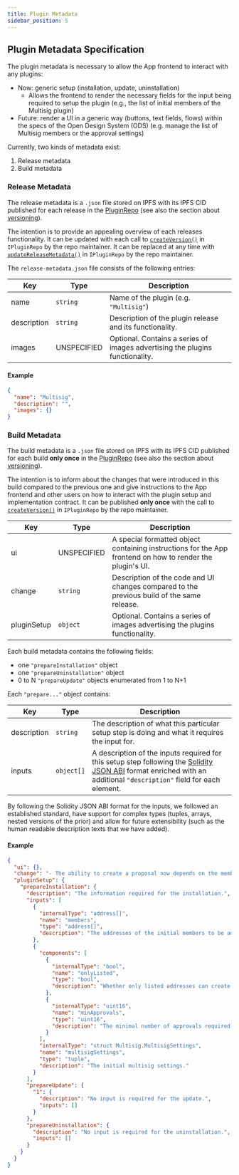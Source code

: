```yaml
---
title: Plugin Metadata
sidebar_position: 5
---
```


## Plugin Metadata Specification

The plugin metadata is necessary to allow the App frontend to interact with any plugins:

- Now: generic setup (installation, update, uninstallation)
  - Allows the frontend to render the necessary fields for the input being required to setup the plugin (e.g., the list of initial members of the Multisig plugin)
- Future: render a UI in a generic way (buttons, text fields, flows) within the specs of the Open Design System (ODS) (e.g. manage the list of Multisig members or the approval settings)

Currently, two kinds of metadata exist:

1. Release metadata
2. Build metadata

### Release Metadata

The release metadata is a `.json` file stored on IPFS with its IPFS CID published for each release in the [PluginRepo](../../../01-how-it-works/02-framework/02-plugin-management/01-plugin-repo/index.md) (see also the section about [versioning](../07-publication/01-versioning.md#)).

The intention is to provide an appealing overview of each releases functionality.
It can be updated with each call to [`createVersion()`](../../../03-reference-guide/framework/plugin/repo/IPluginRepo.md#external-function-createversion) in `IPluginRepo` by the repo maintainer.
It can be replaced at any time with [`updateReleaseMetadata()`](../../../03-reference-guide/framework/plugin/repo/IPluginRepo.md#external-function-updatereleasemetadata) in `IPluginRepo` by the repo maintainer.

The `release-metadata.json` file consists of the following entries:

| Key         | Type        | Description                                                                  |
| ----------- | ----------- | ---------------------------------------------------------------------------- |
| name        | `string`    | Name of the plugin (e.g. `"Multisig"`)                                       |
| description | `string`    | Description of the plugin release and its functionality.                     |
| images      | UNSPECIFIED | Optional. Contains a series of images advertising the plugins functionality. |

#### Example

```json
{
  "name": "Multisig",
  "description": "",
  "images": {}
}
```

### Build Metadata

The build metadata is a `.json` file stored on IPFS with its IPFS CID published for each build **only once** in the [PluginRepo](../../../01-how-it-works/02-framework/02-plugin-management/01-plugin-repo/index.md) (see also the section about [versioning](../07-publication/01-versioning.md#)).

The intention is to inform about the changes that were introduced in this build compared to the previous one and give instructions to the App frontend and other users on how to interact with the plugin setup and implementation contract.
It can be published **only once** with the call to [`createVersion()`](../../../03-reference-guide/framework/plugin/repo/IPluginRepo.md#external-function-createversion) in `IPluginRepo` by the repo maintainer.

| Key         | Type        | Description                                                                                               |
| ----------- | ----------- | --------------------------------------------------------------------------------------------------------- |
| ui          | UNSPECIFIED | A special formatted object containing instructions for the App frontend on how to render the plugin's UI. |
| change      | `string`    | Description of the code and UI changes compared to the previous build of the same release.                |
| pluginSetup | `object`    | Optional. Contains a series of images advertising the plugins functionality.                              |

Each build metadata contains the following fields:

- one `"prepareInstallation"` object
- one `"prepareUninstallation"` object
- 0 to N `"prepareUpdate"` objects enumerated from 1 to N+1

Each `"prepare..."` object contains:

| Key         | Type       | Description                                                                                                                                                                                                                                    |
| ----------- | ---------- | ---------------------------------------------------------------------------------------------------------------------------------------------------------------------------------------------------------------------------------------------- |
| description | `string`   | The description of what this particular setup step is doing and what it requires the input for.                                                                                                                                                |
| inputs      | `object[]` | A description of the inputs required for this setup step following the [Solidity JSON ABI](https://docs.ethers.org/v5/api/utils/abi/formats/#abi-formats--solidity) format enriched with an additional `"description"` field for each element. |

By following the Solidity JSON ABI format for the inputs, we followed an established standard, have support for complex types (tuples, arrays, nested versions of the prior) and allow for future extensibility (such as the human readable description texts that we have added).

#### Example

```json
{
  "ui": {},
  "change": "- The ability to create a proposal now depends on the membership status of the current instead of the snapshot block.\n- Added a check ensuring that the initial member list cannot overflow.",
  "pluginSetup": {
    "prepareInstallation": {
      "description": "The information required for the installation.",
      "inputs": [
        {
          "internalType": "address[]",
          "name": "members",
          "type": "address[]",
          "description": "The addresses of the initial members to be added."
        },
        {
          "components": [
            {
              "internalType": "bool",
              "name": "onlyListed",
              "type": "bool",
              "description": "Whether only listed addresses can create a proposal or not."
            },
            {
              "internalType": "uint16",
              "name": "minApprovals",
              "type": "uint16",
              "description": "The minimal number of approvals required for a proposal to pass."
            }
          ],
          "internalType": "struct Multisig.MultisigSettings",
          "name": "multisigSettings",
          "type": "tuple",
          "description": "The initial multisig settings."
        }
      ],
      "prepareUpdate": {
        "1": {
          "description": "No input is required for the update.",
          "inputs": []
        }
      },
      "prepareUninstallation": {
        "description": "No input is required for the uninstallation.",
        "inputs": []
      }
    }
  }
}
```
